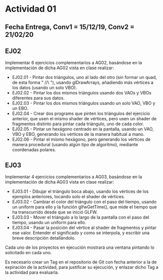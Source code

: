 # Actividad 01

## Fecha Entrega, Conv1 = 15/12/19, Conv2 = 21/02/20

## EJ02

Implementar 6 ejercicios complementarios a AG02, basándose en la implementación de dicha AG02 vista en clase realizar:

- EJ02.01 - Pintar dos triángulos, uno al lado del otro (sin formar un quad, de esta forma " /\/\ "), usando glDrawArrays, añadiendo más vértices a los datos (usando un solo VBO).
- EJ02.02 - Pintar los dos mismos triángulos usando dos VAOs y VBOs diferentes para sus datos.
- EJ02.03 - Pintar los dos mismos triángulos usando un solo VAO, VBO y un EBO.
- EJ02.04 - Crear dos programs que pinten los triángulos del ejercicio anterior, que usen el mismo shader de vértices, pero usen un shader de fragmentos distinto para pintar cada triángulo, uno de cada color.
- EJ02.05 - Pintar un hexágono centrado en la pantalla, usando un VAO, VBO y EBO, generando los vértices de la manera habitual a mano.
- EJ02.06 - Pintar el mismo hexágono, pero generando los vértices de manera procedural (usando algún tipo de algoritmo), mediante coordenadas polares.

## EJ03

Implementar 4 ejercicios complementarios a AG03, basándose en la implementación de dicha AG03 vista en clase realizar:

- EJ03.01 - Dibujar el triángulo boca abajo, usando los vértices de los ejemplos anteriores, tocando solo el shader de vértices.
- EJ03.02 - Cambiar el color del triángulo con el paso del tiempo, usando un uniform para ello y la función glfwGetTime(), que mide el tiempo que ha transcurrido desde que se inició GLFW.
- EJ03.03 - Mover el triángulo a lo largo de la pantalla con el paso del tiempo, usando un uniform para ello.
- EJ03.04 - Pasar la posición del vértice al shader de fragmentos y pintar ese valor. Entender el significado y como se interpola, y escribir una breve descripción detallándolo.

Cada uno de los proyectos en ejecución mostrará una ventana pintando lo solicitado en cada uno.

Es necesario crear un Tag en el repositorio de Git con fecha anterior a la de expiración de la actividad, para justificar su ejecución, y enlazar dicho Tag a la actividad para evaluarla.